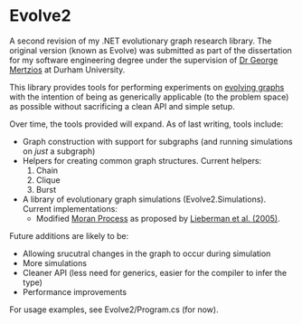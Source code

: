 Evolve2
=======

A second revision of my .NET evolutionary graph research library. The original version (known as Evolve) was submitted as part of the dissertation for my software engineering degree under the supervision of [Dr George Mertzios](http://www.dur.ac.uk/george.mertzios/) at Durham University.

This library provides tools for performing experiments on [evolving graphs](http://en.wikipedia.org/wiki/Evolutionary_graph_theory) with the intention of being as generically applicable (to the problem space) as possible without sacrificing a clean API and simple setup.

Over time, the tools provided will expand. As of last writing, tools include:
* Graph construction with support for subgraphs (and running simulations on *just* a subgraph)
* Helpers for creating common graph structures. Current helpers:
    1. Chain
	2. Clique
	3. Burst
* A library of evolutionary graph simulations (Evolve2.Simulations). Current implementations:  
    - Modified [Moran Process](http://en.wikipedia.org/wiki/Moran_Process) as proposed by [Lieberman et al. (2005)](http://abel.math.harvard.edu/archive/153_fall_04/Additional_reading_material/evolutionary%20graph%20theory.pdf).

Future additions are likely to be:
* Allowing srucutral changes in the graph to occur during simulation
* More simulations
* Cleaner API (less need for generics, easier for the compiler to infer the type) 
* Performance improvements


For usage examples, see Evolve2/Program.cs (for now).
